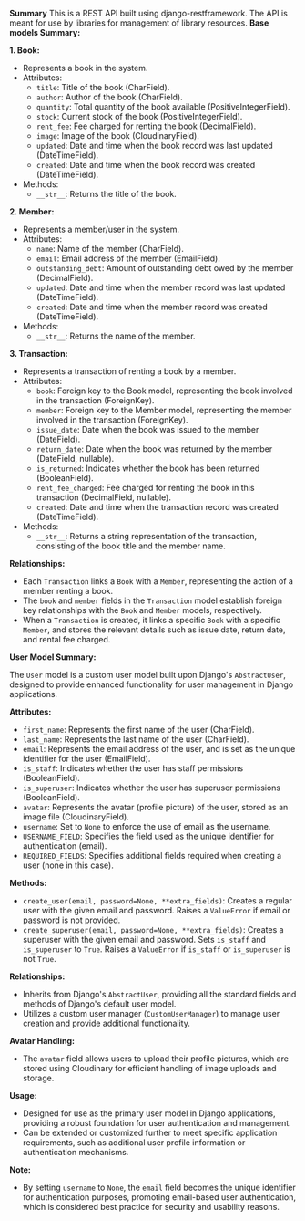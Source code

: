 **Summary**
This is a REST API built using django-restframework.
The API is meant for use by libraries for management of library resources.
**Base models Summary:**

**1. Book:**
- Represents a book in the system.
- Attributes:
  - `title`: Title of the book (CharField).
  - `author`: Author of the book (CharField).
  - `quantity`: Total quantity of the book available (PositiveIntegerField).
  - `stock`: Current stock of the book (PositiveIntegerField).
  - `rent_fee`: Fee charged for renting the book (DecimalField).
  - `image`: Image of the book (CloudinaryField).
  - `updated`: Date and time when the book record was last updated (DateTimeField).
  - `created`: Date and time when the book record was created (DateTimeField).
- Methods:
  - `__str__`: Returns the title of the book.

**2. Member:**
- Represents a member/user in the system.
- Attributes:
  - `name`: Name of the member (CharField).
  - `email`: Email address of the member (EmailField).
  - `outstanding_debt`: Amount of outstanding debt owed by the member (DecimalField).
  - `updated`: Date and time when the member record was last updated (DateTimeField).
  - `created`: Date and time when the member record was created (DateTimeField).
- Methods:
  - `__str__`: Returns the name of the member.

**3. Transaction:**
- Represents a transaction of renting a book by a member.
- Attributes:
  - `book`: Foreign key to the Book model, representing the book involved in the transaction (ForeignKey).
  - `member`: Foreign key to the Member model, representing the member involved in the transaction (ForeignKey).
  - `issue_date`: Date when the book was issued to the member (DateField).
  - `return_date`: Date when the book was returned by the member (DateField, nullable).
  - `is_returned`: Indicates whether the book has been returned (BooleanField).
  - `rent_fee_charged`: Fee charged for renting the book in this transaction (DecimalField, nullable).
  - `created`: Date and time when the transaction record was created (DateTimeField).
- Methods:
  - `__str__`: Returns a string representation of the transaction, consisting of the book title and the member name.

**Relationships:**
- Each `Transaction` links a `Book` with a `Member`, representing the action of a member renting a book.
- The `book` and `member` fields in the `Transaction` model establish foreign key relationships with the `Book` and `Member` models, respectively.
- When a `Transaction` is created, it links a specific `Book` with a specific `Member`, and stores the relevant details such as issue date, return date, and rental fee charged.

**User Model Summary:**

The `User` model is a custom user model built upon Django's `AbstractUser`, designed to provide enhanced functionality for user management in Django applications.

**Attributes:**
- `first_name`: Represents the first name of the user (CharField).
- `last_name`: Represents the last name of the user (CharField).
- `email`: Represents the email address of the user, and is set as the unique identifier for the user (EmailField).
- `is_staff`: Indicates whether the user has staff permissions (BooleanField).
- `is_superuser`: Indicates whether the user has superuser permissions (BooleanField).
- `avatar`: Represents the avatar (profile picture) of the user, stored as an image file (CloudinaryField).
- `username`: Set to `None` to enforce the use of email as the username.
- `USERNAME_FIELD`: Specifies the field used as the unique identifier for authentication (email).
- `REQUIRED_FIELDS`: Specifies additional fields required when creating a user (none in this case).

**Methods:**
- `create_user(email, password=None, **extra_fields)`: Creates a regular user with the given email and password. Raises a `ValueError` if email or password is not provided.
- `create_superuser(email, password=None, **extra_fields)`: Creates a superuser with the given email and password. Sets `is_staff` and `is_superuser` to `True`. Raises a `ValueError` if `is_staff` or `is_superuser` is not `True`.

**Relationships:**
- Inherits from Django's `AbstractUser`, providing all the standard fields and methods of Django's default user model.
- Utilizes a custom user manager (`CustomUserManager`) to manage user creation and provide additional functionality.

**Avatar Handling:**
- The `avatar` field allows users to upload their profile pictures, which are stored using Cloudinary for efficient handling of image uploads and storage.

**Usage:**
- Designed for use as the primary user model in Django applications, providing a robust foundation for user authentication and management.
- Can be extended or customized further to meet specific application requirements, such as additional user profile information or authentication mechanisms.

**Note:**
- By setting `username` to `None`, the `email` field becomes the unique identifier for authentication purposes, promoting email-based user authentication, which is considered best practice for security and usability reasons.
